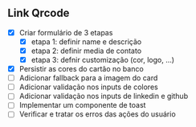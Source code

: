 ## Link Qrcode

- [x] Criar formulário de 3 etapas
  - [x] etapa 1: definir name e descrição
  - [x] etapa 2: definir media de contato
  - [x] etapa 3: defnir customização (cor, logo, ...)
- [x] Persistir as cores do cartão no banco
- [ ] Adicionar fallback para a imagem do card
- [ ] Adicionar validação nos inputs de colores
- [ ] Adicionar validação nos inputs de linkedin e github
- [ ] Implementar um componente de toast
- [ ] Verificar e tratar os erros das ações do usuário

